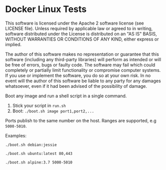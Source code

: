 # Docker Linux Tests

This software is licensed under the Apache 2 software license (see LICENSE file). Unless required by applicable law or agreed to in writing, software distributed under the License is distributed on an "AS IS" BASIS, WITHOUT WARRANTIES OR CONDITIONS OF ANY KIND, either express or implied.

The author of this software makes no representation or guarantee that this software (including any third-party libraries) will perform as intended or will be free of errors, bugs or faulty code. The software may fail which could completely or partially limit functionality or compromise computer systems. If you use or implement the software, you do so at your own risk. In no event will the author of this software be liable to any party for any damages whatsoever, even if it had been advised of the possibility of damage.

Boot any image and run a shell script in a single command.

1. Stick your script in `run.sh`
2. Boot: `./boot.sh image port1,port2,...`

Ports publish to the same number on the host. Ranges are supported, e.g `5000-5010`.

Examples:
```
./boot.sh debian:jessie
```
```
./boot.sh ubuntu:latest 80,443
```
```
./boot.sh alpine:3.7 5000-5010
```
